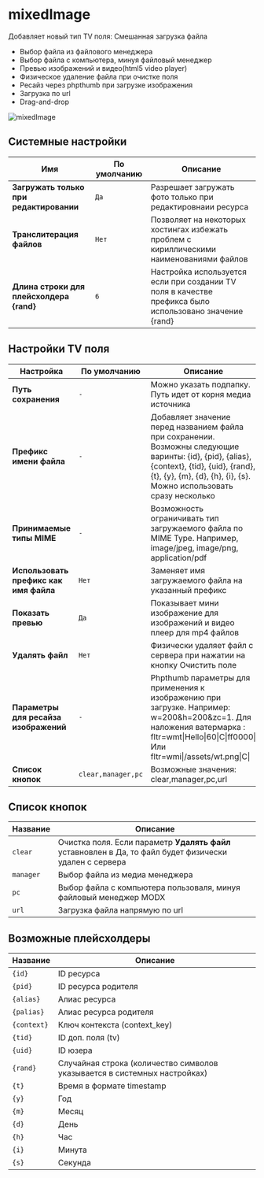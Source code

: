# mixedImage

Добавляет новый тип TV поля: Смешанная загрузка файла

* Выбор файла из файлового менеджера
* Выбор файла с компьютера, минуя файловый менеджер
* Превью изображений и видео(html5 video player)
* Физическое удаление файла при очистке поля
* Ресайз через phpthumb при загрузке изображения
* Загрузка по url
* Drag-and-drop

![mixedImage](https://file.modx.pro/files/1/b/1/1b19540fc2888f0c02879617e55c1039.png)

## Системные настройки

| Имя                                      | По умолчанию | Описание                                                                                               |
|------------------------------------------|--------------|--------------------------------------------------------------------------------------------------------|
| **Загружать только при редактировании**  | `Да`         | Разрешает загружать фото только при редактировнаии ресурса                                             |
| **Транслитерация файлов**                | `Нет`        | Позволяет на некоторых хостингах избежать проблем с кириллическими наименованиями файлов               |
| **Длина строки для плейсхолдера {rand}** | `6`          | Настройка используется если при создании TV поля в качестве префикса было использовано значение {rand} |



## Настройки TV поля

| Настройка                              | По умолчанию       | Описание                                                                                                                                                                                                          |
|----------------------------------------|--------------------|-------------------------------------------------------------------------------------------------------------------------------------------------------------------------------------------------------------------|
| **Путь сохранения**                    | `-`                | Можно указать подпапку. Путь идет от корня медиа источника                                                                                                                                                        |
| **Префикс имени файла**                | `-`                | Добавляет значение перед названием файла при сохранении. Возможны следующие варинты: {id}, {pid}, {alias}, {context}, {tid}, {uid}, {rand}, {t}, {y}, {m}, {d}, {h}, {i}, {s}. Можно использовать сразу несколько |
| **Принимаемые типы MIME**              | `-`                | Возможность ограничивать тип загружаемого файла по MIME Type. Например, image/jpeg, image/png, application/pdf                                                                                                    |
| **Использовать префикс как имя файла** | `Нет`              | Заменяет имя загружаемого файла на указанный префикс                                                                                                                                                              |
| **Показать превью**                    | `Да`               | Показывает мини изображение для изображений и видео плеер для mp4 файлов                                                                                                                                          |
| **Удалять файл**                       | `Нет`              | Физически удаляет файл с сервера при нажатии на кнопку Очистить поле                                                                                                                                              |
| **Параметры для ресайза изображений**  | `-`                | Phpthumb параметры для применения к изображению при загрузке.  Например:  w=200&h=200&zc=1. Для наложения ватермарка : fltr=wmt\|Hello\|60\|C\|ff0000\| Или fltr=wmi\|/assets/wt.png\|C\|                         |
| **Список кнопок**                      | `clear,manager,pc` | Возможные значения: clear,manager,pc,url                                                                                                                                                                          |

## Список кнопок

| Название  | Описание                                                                                                |
|-----------|---------------------------------------------------------------------------------------------------------|
| `clear`   | Очистка поля. Если параметр **Удалять файл** уставновлен в Да, то файл будет физически удален с сервера |
| `manager` | Выбор файла из медиа менеджера                                                                          |
| `pc`      | Выбор файла с компьютера пользоваля, минуя файловый менеджер MODX                                       |
| `url`     | Загрузка файла напрямую по url                                                                          |

## Возможные плейсхолдеры

| Название    | Описание                                                                  |
|-------------|---------------------------------------------------------------------------|
| `{id}`      | ID ресурса                                                                |
| `{pid}`     | ID ресурса родителя                                                       |
| `{alias}`   | Алиас ресурса                                                             |
| `{palias}`  | Алиас ресурса родителя                                                    |
| `{context}` | Ключ контекста (context_key)                                              |
| `{tid}`     | ID доп. поля (tv)                                                         |
| `{uid}`     | ID юзера                                                                  |
| `{rand}`    | Случайная строка (количество символов указывается в системных настройках) |
| `{t}`       | Время в формате timestamp                                                 |
| `{y}`       | Год                                                                       |
| `{m}`       | Месяц                                                                     |
| `{d}`       | День                                                                      |
| `{h}`       | Час                                                                       |
| `{i}`       | Минута                                                                    |
| `{s}`       | Секунда                                                                   |
